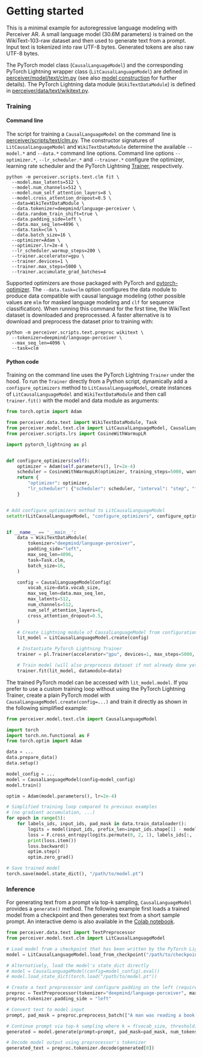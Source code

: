# Getting started

This is a minimal example for autoregressive language modeling with Perceiver AR. A small language model (30.6M parameters)
is trained on the WikiText-103-raw dataset and then used to generate text from a prompt. Input text is tokenized into raw
UTF-8 bytes. Generated tokens are also raw UTF-8 bytes.

The PyTorch model class (`CausalLanguageModel`) and the corresponding PyTorch Lightning wrapper class
(`LitCausalLanguageModel`) are defined in [perceiver/model/text/clm.py](../perceiver/model/text/clm.py) (see also
[model construction](model-construction.md) for further details). The PyTorch Lightning data module
(`WikiTextDataModule`) is defined in [perceiver/data/text/wikitext.py](../perceiver/data/text/wikitext.py).

### Training

#### Command line

The script for training a `CausalLanguageModel` on the command line is [perceiver/scripts/text/clm.py](../perceiver/scripts/text/clm.py).
The constructor signatures of `LitCausalLanguageModel` and `WikiTextDataModule` determine the available `--model.*` and
`--data.*` command line options. Command line options `--optimizer.*`, `--lr_scheduler.*` and `--trainer.*` configure
the optimizer, learning rate scheduler and the PyTorch Lightning [Trainer](https://pytorch-lightning.readthedocs.io/en/stable/common/trainer.html),
respectively.

```shell
python -m perceiver.scripts.text.clm fit \
  --model.max_latents=512 \
  --model.num_channels=512 \
  --model.num_self_attention_layers=8 \
  --model.cross_attention_dropout=0.5 \
  --data=WikiTextDataModule \
  --data.tokenizer=deepmind/language-perceiver \
  --data.random_train_shift=true \
  --data.padding_side=left \
  --data.max_seq_len=4096 \
  --data.task=clm \
  --data.batch_size=16 \
  --optimizer=Adam \
  --optimizer.lr=2e-4 \
  --lr_scheduler.warmup_steps=200 \
  --trainer.accelerator=gpu \
  --trainer.devices=1 \
  --trainer.max_steps=5000 \
  --trainer.accumulate_grad_batches=4
```

Supported optimizers are those packaged with PyTorch and [pytorch-optimizer](https://github.com/jettify/pytorch-optimizer).
The `--data.task=clm` option configures the data module to produce data compatible with causal language modeling (other
possible values are `mlm` for masked language modeling and `clf` for sequence classification). When running this command
for the first time, the WikiText dataset is downloaded and preprocessed. A faster alternative is to download and preprocess
the dataset prior to training with:

```shell
python -m perceiver.scripts.text.preproc wikitext \
  --tokenizer=deepmind/language-perceiver \
  --max_seq_len=4096 \
  --task=clm
```

#### Python code

Training on the command line uses the PyTorch Lightning `Trainer` under the hood. To run the `Trainer` directly from
a Python script, dynamically add a `configure_optimizers` method to `LitCausalLanguageModel`, create instances of
`LitCausalLanguageModel` and `WikiTextDataModule` and then call `trainer.fit()` with the model and data module as
arguments:

```python
from torch.optim import Adam

from perceiver.data.text import WikiTextDataModule, Task
from perceiver.model.text.clm import LitCausalLanguageModel, CausalLanguageModelConfig
from perceiver.scripts.lrs import CosineWithWarmupLR

import pytorch_lightning as pl


def configure_optimizers(self):
    optimizer = Adam(self.parameters(), lr=2e-4)
    scheduler = CosineWithWarmupLR(optimizer, training_steps=5000, warmup_steps=200)
    return {
        "optimizer": optimizer,
        "lr_scheduler": {"scheduler": scheduler, "interval": "step", "frequency": 1},
    }


# Add configure_optimizers method to LitCausalLanguageModel
setattr(LitCausalLanguageModel, "configure_optimizers", configure_optimizers),


if __name__ == '__main__':
    data = WikiTextDataModule(
        tokenizer="deepmind/language-perceiver",
        padding_side="left",
        max_seq_len=4096,
        task=Task.clm,
        batch_size=16,
    )

    config = CausalLanguageModelConfig(
        vocab_size=data.vocab_size,
        max_seq_len=data.max_seq_len,
        max_latents=512,
        num_channels=512,
        num_self_attention_layers=8,
        cross_attention_dropout=0.5,
    )

    # Create Lightning module of CausalLanguageModel from configuration object
    lit_model = LitCausalLanguageModel.create(config)

    # Instantiate PyTorch Lightning Trainer
    trainer = pl.Trainer(accelerator="gpu", devices=1, max_steps=5000, accumulate_grad_batches=4)

    # Train model (will also preprocess dataset if not already done yet)
    trainer.fit(lit_model, datamodule=data)
```

The trained PyTorch model can be accessed with `lit_model.model`. If you prefer to use a custom training loop without
using the PyTorch Lightning Trainer, create a plain PyTorch model with `CausalLanguageModel.create(config=...)` and
train it directly as shown in the following simplified example:

```python
from perceiver.model.text.clm import CausalLanguageModel

import torch
import torch.nn.functional as F
from torch.optim import Adam

data = ...
data.prepare_data()
data.setup()

model_config = ...
model = CausalLanguageModel(config=model_config)
model.train()

optim = Adam(model.parameters(), lr=2e-4)

# Simplified training loop compared to previous examples
# (no gradient accumulation, ...)
for epoch in range(5):
    for labels_ids, input_ids, pad_mask in data.train_dataloader():
        logits = model(input_ids, prefix_len=input_ids.shape[1] - model_config.max_latents, pad_mask=pad_mask)
        loss = F.cross_entropy(logits.permute(0, 2, 1), labels_ids[:, -model_config.max_latents:])
        print(loss.item())
        loss.backward()
        optim.step()
        optim.zero_grad()

# Save trained model
torch.save(model.state_dict(), "/path/to/model.pt")
```

### Inference

For generating text from a prompt via top-k sampling, `CausalLanguageModel` provides a `generate()` method. The following
example first loads a trained model from a checkpoint and then generates text from a short sample prompt. An interactive
demo is also available in the [Colab notebook](https://colab.research.google.com/github/krasserm/perceiver-io/blob/0.7.0/examples/inference.ipynb).

```python
from perceiver.data.text import TextPreprocessor
from perceiver.model.text.clm import LitCausalLanguageModel

# Load model from a checkpoint that has been written by the PyTorch Lightning Trainer
model = LitCausalLanguageModel.load_from_checkpoint("/path/to/checkpoint").model.eval()

# Alternatively, load the model's state_dict directly
# model = CausalLanguageModel(config=model_config).eval()
# model.load_state_dict(torch.load("/path/to/model.pt"))

# Create a text preprocessor and configure padding on the left (required by Perceiver AR)
preproc = TextPreprocessor(tokenizer="deepmind/language-perceiver", max_seq_len=4096, add_special_tokens=False)
preproc.tokenizer.padding_side = "left"

# Convert text to model input
prompt, pad_mask = preproc.preprocess_batch(["A man was reading a book on a sunny day until he sudden"])

# Continue prompt via top-k sampling where k = f(vocab_size, threshold), starting with 7 latent tokens
generated = model.generate(prompt=prompt, pad_mask=pad_mask, num_tokens=256, num_latents=7, threshold=0.9)

# Decode model output using preprocessor's tokenizer
generated_text = preproc.tokenizer.decode(generated[0])
```
